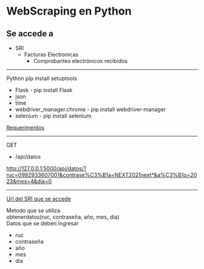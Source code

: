 # WebScraping en Python
## Se accede a
* SRI
    * Facturas Electronicas
        * Comprobantes electrónicos recibidos

---
Python
pip install setuptools
* Flask -  pip install Flask
* json  
* time  
* webdriver_manager.chrome - pip install webdriver-manager
* selenium - pip install selenium  

[Requerimentos](requirements.txt)

---
GET  
* /api/datos

http://127.0.0.1:5000/api/datos/?ruc=0992933607001&contrase%C3%B1a=NEXT2021next*&a%C3%B1o=2023&mes=4&dia=0

---
[Url del SRI que se accede](https://srienlinea.sri.gob.ec/auth/realms/Internet/protocol/openid-connect/auth?client_id=app-sri-claves-angular&redirect_uri=https%3A%2F%2Fsrienlinea.sri.gob.ec%2Fsri-en-linea%2F%2Fcontribuyente%2Fperfil&state=6a24eaa5-88c2-4636-a37c-12f95b58befc&nonce=b8104ad7-3c32-4571-85bc-8e4a86df3f2e&response_mode=fragment&response_type=code&scope=openid)  

Metodo que se utiliza  
obtenerdatos(ruc, contraseña, año, mes, dia)  
Datos que se deben ingresar  
* ruc  
* contraseña  
* año  
* mes  
* dia  